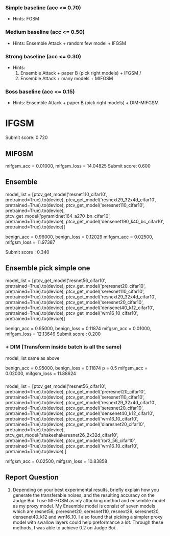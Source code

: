 ### Simple baseline (acc <= 0.70)
* Hints: FGSM
### Medium baseline (acc <= 0.50)
* Hints: Ensemble Attack + random few model + IFGSM
### Strong baseline (acc <= 0.30)
* Hints: 
    1. Ensemble Attack + paper B  (pick right models) + IFGSM  / 
    2. Ensemble Attack + many models + MIFGSM
### Boss baseline (acc <= 0.15)
* Hints: Ensemble Attack + paper B (pick right models) + DIM-MIFGSM 

# IFGSM
Submit score: 	0.720

## MIFGSM
mifgsm_acc = 0.01000, mifgsm_loss = 14.04825
Submit score: 0.600

## Ensemble
model_list = [ptcv_get_model('resnet110_cifar10', pretrained=True).to(device),
              ptcv_get_model('resnext29_32x4d_cifar10', pretrained=True).to(device),
              ptcv_get_model('seresnet110_cifar10', pretrained=True).to(device),
              ptcv_get_model('pyramidnet164_a270_bn_cifar10', pretrained=True).to(device),
              ptcv_get_model('densenet190_k40_bc_cifar10', pretrained=True).to(device)]

benign_acc = 0.96000, benign_loss = 0.12029
mifgsm_acc = 0.02500, mifgsm_loss = 11.97387

Submit score : 	0.340

## Ensemble pick simple one 
model_list = [ptcv_get_model('resnet56_cifar10', pretrained=True).to(device),
              ptcv_get_model('preresnet20_cifar10', pretrained=True).to(device),
              ptcv_get_model('seresnet110_cifar10', pretrained=True).to(device),
              ptcv_get_model('resnext29_32x4d_cifar10', pretrained=True).to(device),
              ptcv_get_model('seresnet20_cifar10', pretrained=True).to(device), 
              ptcv_get_model('densenet40_k12_cifar10', pretrained=True).to(device), 
              ptcv_get_model('wrn16_10_cifar10', pretrained=True).to(device)]

benign_acc = 0.95000, benign_loss = 0.11874
mifgsm_acc = 0.01000, mifgsm_loss = 12.13649
Submit score : 0.200

### + DIM (Transform inside batch is all the same) 
model_list same as above

benign_acc = 0.95000, benign_loss = 0.11874
p = 0.5
mifgsm_acc = 0.02000, mifgsm_loss = 11.88624


### 
model_list = [ptcv_get_model('resnet56_cifar10', pretrained=True).to(device),
              ptcv_get_model('preresnet20_cifar10', pretrained=True).to(device),
              ptcv_get_model('seresnet110_cifar10', pretrained=True).to(device),
              ptcv_get_model('resnext29_32x4d_cifar10', pretrained=True).to(device),
              ptcv_get_model('seresnet20_cifar10', pretrained=True).to(device), 
              ptcv_get_model('densenet40_k12_cifar10', pretrained=True).to(device), 
              ptcv_get_model('wrn16_10_cifar10', pretrained=True).to(device), 
              ptcv_get_model('diaresnet20_cifar10', pretrained=True).to(device),
              ptcv_get_model('shakeshakeresnet26_2x32d_cifar10', pretrained=True).to(device), 
              ptcv_get_model('ror3_56_cifar10', pretrained=True).to(device),
              ptcv_get_model('wrn16_10_cifar10', pretrained=True).to(device) ]

mifgsm_acc = 0.02500, mifgsm_loss = 10.83858

## Report Question
1. Depending on your best experimental results, briefly explain how you 
generate the transferable noises, and the resulting accuracy on the Judge 
Boi.
I use MI-FGSM as my attacking method and ensemble model as my proxy model. My Ensemble model is consist of seven models which are resnet56, preresnet20, seresnet110, resnext29, seresnet20, densenet40_k12 and wrn16_10. I also found that picking a simpler proxy model with swallow layers could help preformance a lot. Through these methods, I was able to achieve 0.2 on Judge Boi.


